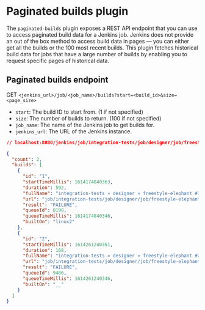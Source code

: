 # Paginated builds plugin

The `paginated-builds` plugin exposes a REST API endpoint that you can use to access paginated build data for a Jenkins job. Jenkins does not provide an out of the box method to access build data in pages — you can either get all the builds or the 100 most recent builds. This plugin fetches historical build data for jobs that have a large number of builds by enabling you to request specific pages of historical data.

## Paginated builds endpoint

GET `<jenkins_url>/job/<job_name>/builds?start=<build_id>&size=<page_size>`

- `start`: The build ID to start from. (1 if not specified)
- `size`: The number of builds to return. (100 if not specified)
- `job_name`: The name of the Jenkins job to get builds for.
- `jenkins_url`: The URL of the Jenkins instance.

```json
// localhost:8080/jenkins/job/integration-tests/job/designer/job/freestyle-elephant/builds?start=1&size=2

{
  "count": 2,
  "builds": [
    {
      "id": "1",
      "startTimeMillis": 1614174840363,
      "duration": 592,
      "fullName": "integration-tests » designer » freestyle-elephant #1",
      "url": "job/integration-tests/job/designer/job/freestyle-elephant/1/",
      "result": "FAILURE",
      "queueId": 8198,
      "queueTimeMillis": 1614174840346,
      "builtOn": "linux2"
    },
    {
      "id": "2",
      "startTimeMillis": 1614261240361,
      "duration": 168,
      "fullName": "integration-tests » designer » freestyle-elephant #2",
      "url": "job/integration-tests/job/designer/job/freestyle-elephant/2/",
      "result": "FAILURE",
      "queueId": 9486,
      "queueTimeMillis": 1614261240346,
      "builtOn": "__"
    }
  ]
}
```
